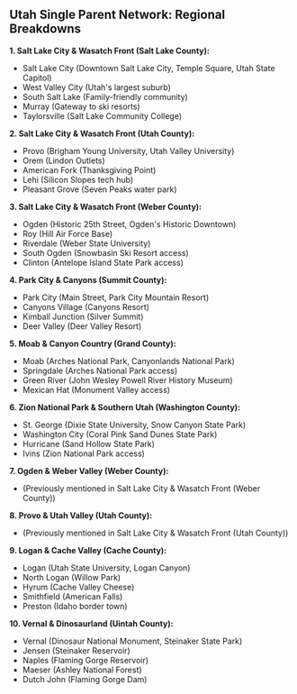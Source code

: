 ## Utah Single Parent Network: Regional Breakdowns

**1. Salt Lake City & Wasatch Front (Salt Lake County):**

- Salt Lake City (Downtown Salt Lake City, Temple Square, Utah State Capitol)
- West Valley City (Utah's largest suburb)
- South Salt Lake (Family-friendly community)
- Murray (Gateway to ski resorts)
- Taylorsville (Salt Lake Community College)

**2. Salt Lake City & Wasatch Front (Utah County):**

- Provo (Brigham Young University, Utah Valley University)
- Orem (Lindon Outlets)
- American Fork (Thanksgiving Point)
- Lehi (Silicon Slopes tech hub)
- Pleasant Grove (Seven Peaks water park)

**3. Salt Lake City & Wasatch Front (Weber County):**

- Ogden (Historic 25th Street, Ogden's Historic Downtown)
- Roy (Hill Air Force Base)
- Riverdale (Weber State University)
- South Ogden (Snowbasin Ski Resort access)
- Clinton (Antelope Island State Park access)

**4. Park City & Canyons (Summit County):**

- Park City (Main Street, Park City Mountain Resort)
- Canyons Village (Canyons Resort)
- Kimball Junction (Silver Summit)
- Deer Valley (Deer Valley Resort)

**5. Moab & Canyon Country (Grand County):**

- Moab (Arches National Park, Canyonlands National Park)
- Springdale (Arches National Park access)
- Green River (John Wesley Powell River History Museum)
- Mexican Hat (Monument Valley access)

**6. Zion National Park & Southern Utah (Washington County):**

- St. George (Dixie State University, Snow Canyon State Park)
- Washington City (Coral Pink Sand Dunes State Park)
- Hurricane (Sand Hollow State Park)
- Ivins (Zion National Park access)

**7. Ogden & Weber Valley (Weber County):**

- (Previously mentioned in Salt Lake City & Wasatch Front (Weber County))

**8. Provo & Utah Valley (Utah County):**

- (Previously mentioned in Salt Lake City & Wasatch Front (Utah County))

**9. Logan & Cache Valley (Cache County):**

- Logan (Utah State University, Logan Canyon)
- North Logan (Willow Park)
- Hyrum (Cache Valley Cheese)
- Smithfield (American Falls)
- Preston (Idaho border town)

**10. Vernal & Dinosaurland (Uintah County):**

- Vernal (Dinosaur National Monument, Steinaker State Park)
- Jensen (Steinaker Reservoir)
- Naples (Flaming Gorge Reservoir)
- Maeser (Ashley National Forest)
- Dutch John (Flaming Gorge Dam)
